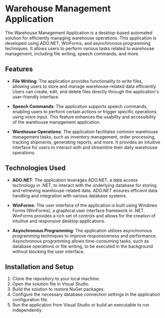 # Warehouse Management Application

The Warehouse Management Application is a desktop-based automated solution for efficiently managing warehouse operations. This application is developed using ADO.NET, WinForms, and asynchronous programming techniques. It allows users to perform various tasks related to warehouse management, including file writing, speech commands, and more.

## Features

- **File Writing**: The application provides functionality to write files, allowing users to store and manage warehouse-related data efficiently. Users can create, edit, and delete files directly through the application's user-friendly interface.

- **Speech Commands**: The application supports speech commands, enabling users to perform certain actions or trigger specific operations using voice input. This feature enhances the usability and accessibility of the warehouse management application.

- **Warehouse Operations**: The application facilitates common warehouse management tasks, such as inventory management, order processing, tracking shipments, generating reports, and more. It provides an intuitive interface for users to interact with and streamline their daily warehouse operations.

## Technologies Used

- **ADO.NET**: The application leverages ADO.NET, a data access technology in .NET, to interact with the underlying database for storing and retrieving warehouse-related data. ADO.NET ensures efficient data handling and integration with various database systems.

- **WinForms**: The user interface of the application is built using Windows Forms (WinForms), a graphical user interface framework in .NET. WinForms provides a rich set of controls and allows for the creation of intuitive and responsive desktop applications.

- **Asynchronous Programming**: The application utilizes asynchronous programming techniques to improve responsiveness and performance. Asynchronous programming allows time-consuming tasks, such as database operations or file writing, to be executed in the background without blocking the user interface.

## Installation and Setup

1. Clone the repository to your local machine.
2. Open the solution file in Visual Studio.
3. Build the solution to restore NuGet packages.
4. Configure the necessary database connection settings in the application configuration file.
5. Run the application from Visual Studio or build an executable to run independently.
